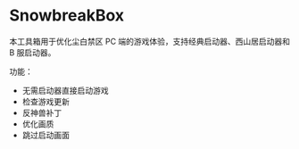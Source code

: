 # SnowbreakBox

本工具箱用于优化尘白禁区 PC 端的游戏体验，支持经典启动器、西山居启动器和 B 服启动器。

功能：
* 无需启动器直接启动游戏
* 检查游戏更新
* 反神兽补丁
* 优化画质
* 跳过启动画面
